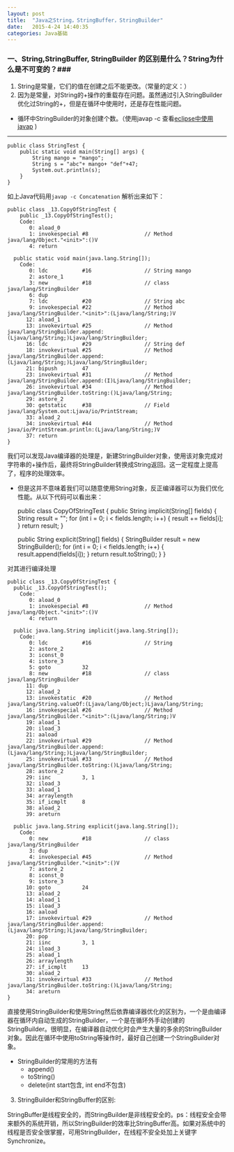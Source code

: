 ```yaml
---
layout: post
title:  "Java之String，StringBuffer，StringBuilder"
date:   2015-4-24 14:40:35
categories: Java基础
---
```

### 一、String,StringBuffer, StringBuilder 的区别是什么？String为什么是不可变的？###
1. String是常量，它们的值在创建之后不能更改。（常量的定义：）
2. 因为是常量，对String的+操作的重载存在问题。虽然通过引入StringBuilder优化过String的+，但是在循环中使用时，还是存在性能问题。
* 循环中StringBuilder的对象创建个数。（使用javap -c 查看[eclipse中使用javap](http://stackoverflow.com/questions/7056987/how-to-use-javap-with-eclipse) )


----------

    public class StringTest {
        public static void main(String[] args) {
            String mango = "mango";
            String s = "abc"+ mango+ "def"+47;
            System.out.println(s);
        }
    }


如上Java代码用`javap -c Concatenation` 解析出来如下： 

    public class _13.CopyOfStringTest {
        public _13.CopyOfStringTest();
        Code:
           0: aload_0       
           1: invokespecial #8                  // Method java/lang/Object."<init>":()V
           4: return        

      public static void main(java.lang.String[]);
        Code:
           0: ldc           #16                 // String mango
           2: astore_1      
           3: new           #18                 // class java/lang/StringBuilder
           6: dup           
           7: ldc           #20                 // String abc
           9: invokespecial #22                 // Method java/lang/StringBuilder."<init>":(Ljava/lang/String;)V
          12: aload_1       
          13: invokevirtual #25                 // Method java/lang/StringBuilder.append:(Ljava/lang/String;)Ljava/lang/StringBuilder;
          16: ldc           #29                 // String def
          18: invokevirtual #25                 // Method java/lang/StringBuilder.append:(Ljava/lang/String;)Ljava/lang/StringBuilder;
          21: bipush        47
          23: invokevirtual #31                 // Method java/lang/StringBuilder.append:(I)Ljava/lang/StringBuilder;
          26: invokevirtual #34                 // Method java/lang/StringBuilder.toString:()Ljava/lang/String;
          29: astore_2      
          30: getstatic     #38                 // Field java/lang/System.out:Ljava/io/PrintStream;
          33: aload_2       
          34: invokevirtual #44                 // Method java/io/PrintStream.println:(Ljava/lang/String;)V
          37: return        
    }

我们可以发现Java编译器的处理是，新建StringBuilder对象，使用该对象完成对字符串的+操作后，最终将StringBuilder转换成String返回。这一定程度上提高了，程序的处理效率。
*  但是这并不意味着我们可以随意使用String对象，反正编译器可以为我们优化性能。从以下代码可以看出来：

    public class CopyOfStringTest {
      public String implicit(String[] fields) {
        String result = "";
        for (int i = 0; i < fields.length; i++) {
          result += fields[i];
        }
        return result;
      }

      public String explicit(String[] fields) {
        StringBuilder result = new StringBuilder();
        for (int i = 0; i < fields.length; i++) {
          result.append(fields[i]);
        }
        return result.toString();
      }
    }

对其进行编译处理

    public class _13.CopyOfStringTest {
      public _13.CopyOfStringTest();
        Code:
           0: aload_0       
           1: invokespecial #8                  // Method java/lang/Object."<init>":()V
           4: return        

      public java.lang.String implicit(java.lang.String[]);
        Code:
           0: ldc           #16                 // String 
           2: astore_2      
           3: iconst_0      
           4: istore_3      
           5: goto          32
           8: new           #18                 // class java/lang/StringBuilder
          11: dup           
          12: aload_2       
          13: invokestatic  #20                 // Method java/lang/String.valueOf:(Ljava/lang/Object;)Ljava/lang/String;
          16: invokespecial #26                 // Method java/lang/StringBuilder."<init>":(Ljava/lang/String;)V
          19: aload_1       
          20: iload_3       
          21: aaload        
          22: invokevirtual #29                 // Method java/lang/StringBuilder.append:(Ljava/lang/String;)Ljava/lang/StringBuilder;
          25: invokevirtual #33                 // Method java/lang/StringBuilder.toString:()Ljava/lang/String;
          28: astore_2      
          29: iinc          3, 1
          32: iload_3       
          33: aload_1       
          34: arraylength   
          35: if_icmplt     8
          38: aload_2       
          39: areturn       

      public java.lang.String explicit(java.lang.String[]);
        Code:
           0: new           #18                 // class java/lang/StringBuilder
           3: dup           
           4: invokespecial #45                 // Method java/lang/StringBuilder."<init>":()V
           7: astore_2      
           8: iconst_0      
           9: istore_3      
          10: goto          24
          13: aload_2       
          14: aload_1       
          15: iload_3       
          16: aaload        
          17: invokevirtual #29                 // Method java/lang/StringBuilder.append:(Ljava/lang/String;)Ljava/lang/StringBuilder;
          20: pop           
          21: iinc          3, 1
          24: iload_3       
          25: aload_1       
          26: arraylength   
          27: if_icmplt     13
          30: aload_2       
          31: invokevirtual #33                 // Method java/lang/StringBuilder.toString:()Ljava/lang/String;
          34: areturn       
    }







直接使用StringBuilder和使用String然后依靠编译器优化的区别为，一个是由编译器在循环内自动生成的StringBuilder，一个是在循环外手动创建的StringBuilder。很明显，在编译器自动优化时会产生大量的多余的StringBuilder对象。因此在循环中使用toString等操作时，最好自己创建一个StringBuilder对象。

* StringBuilder的常用的方法有
	* append()
	* toString()
	* delete(int start包含, int end不包含) 


3. StringBuilder和StringBuffer的区别:

StringBuffer是线程安全的，而StringBuilder是非线程安全的。ps：线程安全会带来额外的系统开销，所以StringBuilder的效率比StringBuffer高。如果对系统中的线程是否安全很掌握，可用StringBuilder，在线程不安全处加上关键字Synchronize。

























